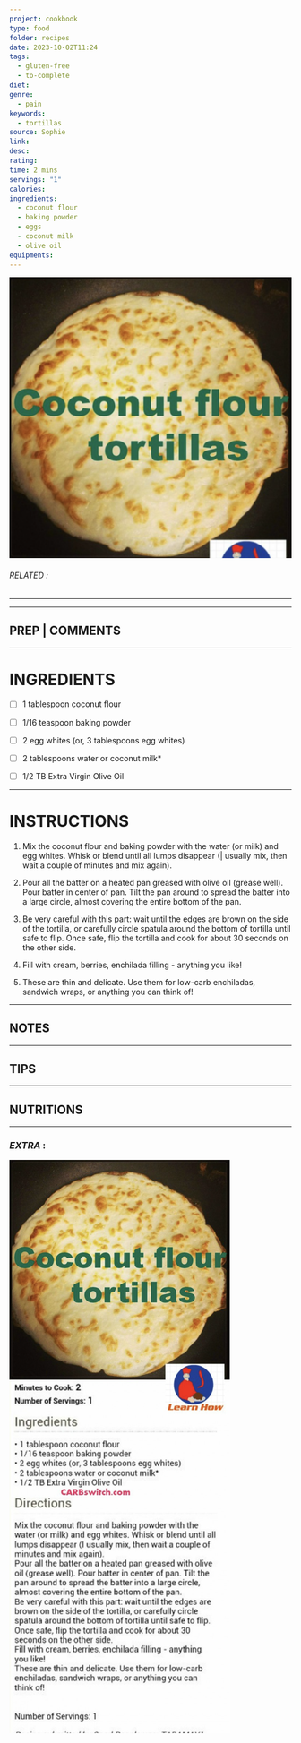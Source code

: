 ```yaml
---
project: cookbook
type: food
folder: recipes
date: 2023-10-02T11:24
tags:
  - gluten-free
  - to-complete
diet: 
genre:
  - pain
keywords:
  - tortillas
source: Sophie
link: 
desc: 
rating: 
time: 2 mins
servings: "1"
calories: 
ingredients:
  - coconut flour
  - baking powder
  - eggs
  - coconut milk
  - olive oil
equipments:
---
```


![IMAGE](image_699.png)

###### *RELATED* : 
---


---
## PREP | COMMENTS



---
# INGREDIENTS

- [ ] 1 tablespoon coconut flour
- [ ] 1/16 teaspoon baking powder
- [ ] 2 egg whites (or, 3 tablespoons egg whites)
- [ ] 2 tablespoons water or coconut milk*
- [ ] 1/2 TB Extra Virgin Olive Oil


---
# INSTRUCTIONS

1. Mix the coconut flour and baking powder with the
water (or milk) and egg whites. Whisk or blend until all
lumps disappear (| usually mix, then wait a couple of
minutes and mix again).

2. Pour all the batter on a heated pan greased with olive
oil (grease well). Pour batter in center of pan. Tilt the
pan around to spread the batter into a large circle,
almost covering the entire bottom of the pan.

3. Be very careful with this part: wait until the edges are
brown on the side of the tortilla, or carefully circle
spatula around the bottom of tortilla until safe to flip.
Once safe, flip the tortilla and cook for about 30
seconds on the other side.

4. Fill with cream, berries, enchilada filling - anything
you like!

5. These are thin and delicate. Use them for low-carb
enchiladas, sandwich wraps, or anything you can
think of!


---
## NOTES



---
## TIPS



---
## NUTRITIONS



---
### *EXTRA* :



![IMAGE](image_700.png)
